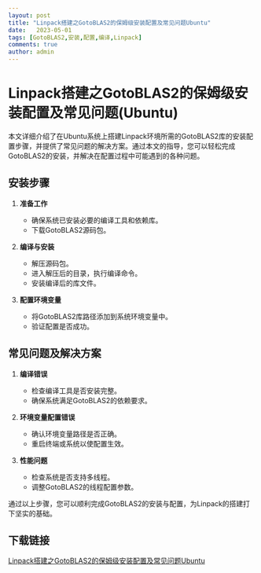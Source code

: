 ```yaml
---
layout: post
title: "Linpack搭建之GotoBLAS2的保姆级安装配置及常见问题Ubuntu"
date:   2023-05-01
tags: [GotoBLAS2,安装,配置,编译,Linpack]
comments: true
author: admin
---
```

# Linpack搭建之GotoBLAS2的保姆级安装配置及常见问题(Ubuntu)

本文详细介绍了在Ubuntu系统上搭建Linpack环境所需的GotoBLAS2库的安装配置步骤，并提供了常见问题的解决方案。通过本文的指导，您可以轻松完成GotoBLAS2的安装，并解决在配置过程中可能遇到的各种问题。

## 安装步骤

1. **准备工作**
   - 确保系统已安装必要的编译工具和依赖库。
   - 下载GotoBLAS2源码包。

2. **编译与安装**
   - 解压源码包。
   - 进入解压后的目录，执行编译命令。
   - 安装编译后的库文件。

3. **配置环境变量**
   - 将GotoBLAS2库路径添加到系统环境变量中。
   - 验证配置是否成功。

## 常见问题及解决方案

1. **编译错误**
   - 检查编译工具是否安装完整。
   - 确保系统满足GotoBLAS2的依赖要求。

2. **环境变量配置错误**
   - 确认环境变量路径是否正确。
   - 重启终端或系统以使配置生效。

3. **性能问题**
   - 检查系统是否支持多线程。
   - 调整GotoBLAS2的线程配置参数。

通过以上步骤，您可以顺利完成GotoBLAS2的安装与配置，为Linpack的搭建打下坚实的基础。

## 下载链接

[Linpack搭建之GotoBLAS2的保姆级安装配置及常见问题Ubuntu](https://pan.quark.cn/s/c383c428ec7c)